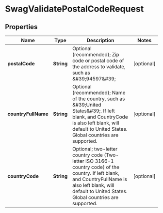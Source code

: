
# SwagValidatePostalCodeRequest

## Properties
Name | Type | Description | Notes
------------ | ------------- | ------------- | -------------
**postalCode** | **String** | Optional (recommended); Zip code or postal code of the address to validate, such as \&#39;94597\&#39; |  [optional]
**countryFullName** | **String** | Optional (recommended); Name of the country, such as \&#39;United States\&#39;.  If left blank, and CountryCode is also left blank, will default to United States.  Global countries are supported. |  [optional]
**countryCode** | **String** | Optional; two-letter country code (Two-letter ISO 3166-1 country code) of the country.  If left blank, and CountryFullName is also left blank, will default to United States.  Global countries are supported. |  [optional]



